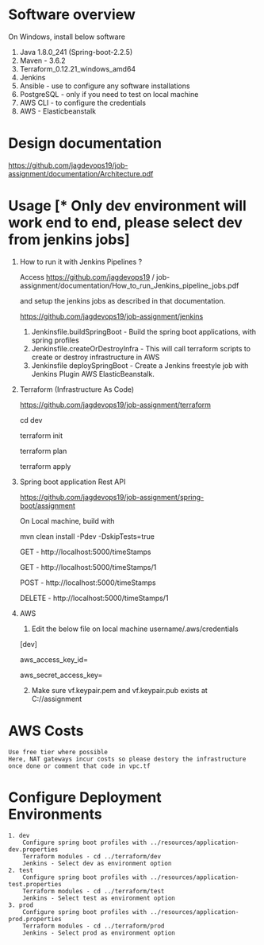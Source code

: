 # Software overview
On Windows, install below software

1. Java 1.8.0_241 (Spring-boot-2.2.5)
2. Maven - 3.6.2
3. Terraform_0.12.21_windows_amd64
4. Jenkins 
5. Ansible - use to configure any software installations
6. PostgreSQL - only if you need to test on local machine
7. AWS CLI - to configure the credentials
8. AWS - Elasticbeanstalk

# Design documentation
 
  https://github.com/jagdevops19/job-assignment/documentation/Architecture.pdf

# Usage [* Only dev environment will work end to end, please select dev from jenkins jobs]


1. How to run it with Jenkins Pipelines ?

    Access https://github.com/jagdevops19
/
job-assignment/documentation/How_to_run_Jenkins_pipeline_jobs.pdf

    and setup the jenkins jobs as described in that documentation. 

    https://github.com/jagdevops19/job-assignment/jenkins 

    1. Jenkinsfile.buildSpringBoot - Build the spring boot applications, with spring profiles
    2. Jenkinsfile.createOrDestroyInfra - This will call terraform scripts to create or destroy infrastructure in AWS
    3. Jenkinsfile deploySpringBoot - Create a Jenkins freestyle job with Jenkins Plugin AWS ElasticBeanstalk.

2. Terraform (Infrastructure As Code) 

    https://github.com/jagdevops19/job-assignment/terraform

    cd dev

    terraform init
    
    terraform plan

    terraform apply        
    
3. Spring boot application Rest API

    https://github.com/jagdevops19/job-assignment/spring-boot/assignment

    On Local machine, build with

    mvn clean install -Pdev -DskipTests=true

    GET - http://localhost:5000/timeStamps

    GET - http://localhost:5000/timeStamps/1

    POST - http://localhost:5000/timeStamps

    DELETE - http://localhost:5000/timeStamps/1

4. AWS 

    1. Edit the below file on local machine username/.aws/credentials

    [dev]

    aws_access_key_id=

    aws_secret_access_key=

    2. Make sure vf.keypair.pem and vf.keypair.pub exists at C://assignment


# AWS Costs

    Use free tier where possible
    Here, NAT gateways incur costs so please destory the infrastructure once done or comment that code in vpc.tf

# Configure Deployment Environments 

    1. dev
        Configure spring boot profiles with ../resources/application-dev.properties
        Terraform modules - cd ../terraform/dev 
        Jenkins - Select dev as environment option
    2. test 
        Configure spring boot profiles with ../resources/application-test.properties
        Terraform modules - cd ../terraform/test
        Jenkins - Select test as environment option
    3. prod 
        Configure spring boot profiles with ../resources/application-prod.properties
        Terraform modules - cd ../terraform/prod
        Jenkins - Select prod as environment option

